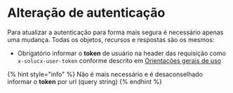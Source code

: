 # Alteração de autenticação

Para atualizar a autenticação para forma mais segura é necessário apenas uma mudança. Todas os objetos, recursos e respostas são os mesmos:

* Obrigatório informar o **token** de usuário na header das requisição como `x-solucx-user-token` conforme descrito em [Orientações gerais de uso](../orientacoes-gerais-de-uso.md#passos-para-integracao)

{% hint style="info" %}
Não é mais necessário e é desaconselhado informar o **token** por url (query string)&#x20;
{% endhint %}
